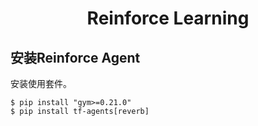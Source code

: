 <center>
    <h1>
        Reinforce Learning
    </h1>
</center>

## 安装Reinforce Agent

安装使用套件。

```shell
$ pip install "gym>=0.21.0"
$ pip install tf-agents[reverb]
```


